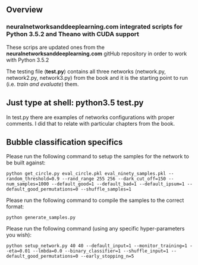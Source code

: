 ## Overview

### neuralnetworksanddeeplearning.com integrated scripts for Python 3.5.2 and Theano with CUDA support

These scrips are updated ones from the **neuralnetworksanddeeplearning.com** gitHub repository in order to work with Python 3.5.2

The testing file (**test.py**) contains all three networks (network.py, network2.py, network3.py) from the book and it is the starting point to run (i.e. *train and evaluate*) them.

## Just type at shell: **python3.5 test.py**

In test.py there are examples of networks configurations with proper comments. I did that to relate with particular chapters from the book.




## Bubble classification specifics
Please run the following command to setup the samples for the network to be built against:

```python get_circle.py eval_circle.pkl eval_ninety_samples.pkl --random_threshold=0.9 --rand_range 255 256 --dark_cut_off=150 --num_samples=1000 --default_good=1 --default_bad=1 --default_ipsum=1 --default_good_permutations=0 --shuffle_samples=1```

Please run the following command to compile the samples to the correct format:

```python generate_samples.py```


Please run the following command (using any specific hyper-parameters you wish):

```python setup_network.py 40 40 --default_input=1 --monitor_training=1 --eta=0.01 --lmbda=0.0 --binary_classifier=1 --shuffle_input=1 --default_good_permutations=0 --early_stopping_n=5```
